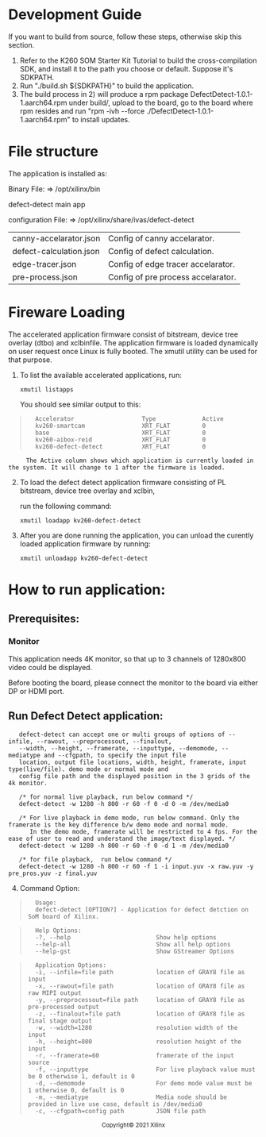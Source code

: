 
# Development Guide

   If you want to build from source, follow these steps, otherwise skip this section.

   1) Refer to the K260 SOM Starter Kit Tutorial to build the cross-compilation SDK, and install it to the path you choose or default.
      Suppose it's SDKPATH.
   2) Run "./build.sh ${SDKPATH}" to build the application.
   3) The build process in 2) will produce a rpm package DefectDetect-1.0.1-1.aarch64.rpm under build/, upload to the board,
      go to the board where rpm resides and run "rpm -ivh --force ./DefectDetect-1.0.1-1.aarch64.rpm" to install updates.


# File structure

The application is installed as:

Binary File: => /opt/xilinx/bin

defect-detect                   main app

configuration File: => /opt/xilinx/share/ivas/defect-detect

|||
|-|-|
| canny-accelarator.json   | Config of canny accelarator.
| defect-calculation.json  | Config of defect calculation.
| edge-tracer.json         | Config of edge tracer accelarator.
| pre-process.json         | Config of pre process accelarator.


# Fireware Loading

The accelerated application firmware consist of bitstream, device tree overlay (dtbo) and xclbinfile. The application firmware is loaded dynamically on user request once Linux is fully booted. The xmutil utility can be used for that purpose.
   1. To list the available accelerated applications, run:

         `xmutil listapps`

         You should see similar output to this:

>       Accelerator                   Type             Active
>       kv260-smartcam                XRT_FLAT         0
>       base                          XRT_FLAT         0
>       kv260-aibox-reid              XRT_FLAT         0
>       kv260-defect-detect           XRT_FLAT         0

         The Active column shows which application is currently loaded in the system. It will change to 1 after the firmware is loaded.

   2. To load the defect detect application firmware consisting of PL bitstream, device tree overlay and xclbin,

         run the following command:

         `xmutil loadapp kv260-defect-detect`

   3. After you are done running the application, you can unload the curently loaded application firmware by running:

         `xmutil unloadapp kv260-defect-detect`

# How to run application:

## Prerequisites:

### Monitor

This application needs 4K monitor, so that up to 3 channels of 1280x800 video could be displayed.

Before booting the board, please connect the monitor to the board via either DP or HDMI port.

## Run Defect Detect application:
       defect-detect can accept one or multi groups of options of --infile, --rawout, --preprocessout, --finalout,
       --width, --height, --framerate, --inputtype, --demomode, --mediatype and --cfgpath, to specify the input file
       location, output file locations, width, height, framerate, input type(live/file). demo mode or normal mode and
       config file path and the displayed position in the 3 grids of the 4k monitor.

       /* for normal live playback, run below command */
       defect-detect -w 1280 -h 800 -r 60 -f 0 -d 0 -m /dev/media0

       /* For live playback in demo mode, run below command. Only the framerate is the key difference b/w demo mode and normal mode.
          In the demo mode, framerate will be restricted to 4 fps. For the ease of user to read and understand the image/text displayed. */
       defect-detect -w 1280 -h 800 -r 60 -f 0 -d 1 -m /dev/media0

       /* for file playback,  run below command */
       defect-detect -w 1280 -h 800 -r 60 -f 1 -i input.yuv -x raw.yuv -y pre_pros.yuv -z final.yuv


4. Command Option:
>       Usage:
>       defect-detect [OPTION?] - Application for defect detction on SoM board of Xilinx.

>       Help Options:
>       -?, --help                        Show help options
>       --help-all                        Show all help options
>       --help-gst                        Show GStreamer Options

>       Application Options:
>       -i, --infile=file path            location of GRAY8 file as input
>       -x, --rawout=file path            location of GRAY8 file as raw MIPI output
>       -y, --preprocessout=file path     location of GRAY8 file as pre-processed output
>       -z, --finalout=file path          location of GRAY8 file as final stage output
>       -w, --width=1280                  resolution width of the input
>       -h, --height=800                  resolution height of the input
>       -r, --framerate=60                framerate of the input source
>       -f, --inputtype                   For live playback value must be 0 otherwise 1, default is 0
>       -d, --demomode                    For demo mode value must be 1 otherwise 0, default is 0
>       -m, --mediatype                   Media node should be provided in live use case, default is /dev/media0
>       -c, --cfgpath=config path         JSON file path

<p align="center"><sup>Copyright&copy; 2021 Xilinx</sup></p>
